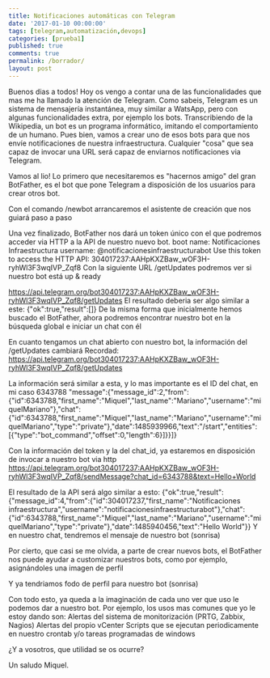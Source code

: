 ```yaml
---
title: Notificaciones automáticas con Telegram
date: '2017-01-10 00:00:00'
tags: [telegram,automatización,devops]
categories: [prueba1]
published: true
comments: true
permalink: /borrador/
layout: post
---
```


Buenos dias a todos!
Hoy os vengo a contar una de las funcionalidades  que mas me ha llamado la atención de Telegram.
Como sabeis, Telegram es un sistema de mensajería instantánea, muy similar a WatsApp, pero con algunas funcionalidades extra, por ejemplo los bots.
Transcribiendo de la Wikipedia, un bot es un programa informático, imitando el comportamiento de un humano. Pues bien, vamos a crear uno de esos bots para que nos envíe notificaciones de nuestra infraestructura. Cualquier "cosa" que sea capaz de invocar una URL será capaz de enviarnos notificaciones via Telegram.

Vamos al lio!
Lo primero que necesitaremos es "hacernos amigo" del gran BotFather, es el bot que pone Telegram a disposición de los usuarios para crear otros bot.


Con el comando /newbot arrancaremos el asistente de creación que nos guiará paso a paso

 


Una vez finalizado, BotFather nos dará un token único con el que podremos acceder via HTTP a la API de nuestro nuevo bot.
boot name: Notificaciones Infraestructura
username: @notificacionesinfraestructurabot
Use this token to access the HTTP API:
304017237:AAHpKXZBaw_wOF3H-ryhWl3F3wqIVP_Zqf8
Con la siguiente URL /getUpdates podremos ver si nuestro bot está up & ready
 
https://api.telegram.org/bot304017237:AAHpKXZBaw_wOF3H-ryhWl3F3wqIVP_Zqf8/getUpdates
El resultado deberia ser algo similar a este:
{"ok":true,"result":[]}
De la misma forma que inicialmente hemos buscado el BotFather, ahora podremos encontrar nuestro bot en la búsqueda global e iniciar un chat con él



En cuanto tengamos un chat abierto con nuestro bot, la información del /getUpdates cambiará
Recordad:  https://api.telegram.org/bot304017237:AAHpKXZBaw_wOF3H-ryhWl3F3wqIVP_Zqf8/getUpdates
 
La información será similar a esta, y lo mas importante es el ID del chat, en mi caso 6343788
"message":{"message_id":2,"from":{"id":6343788,"first_name":"Miquel","last_name":"Mariano","username":"miquelMariano"},"chat":{"id":6343788,"first_name":"Miquel","last_name":"Mariano","username":"miquelMariano","type":"private"},"date":1485939966,"text":"/start","entities":[{"type":"bot_command","offset":0,"length":6}]}}]}

Con la información del token y la del chat_id, ya estaremos en disposición de invocar a nuestro bot via http
https://api.telegram.org/bot304017237:AAHpKXZBaw_wOF3H-ryhWl3F3wqIVP_Zqf8/sendMessage?chat_id=6343788&text=Hello+World

El resultado de la API será algo similar a esto:
{"ok":true,"result":{"message_id":4,"from":{"id":304017237,"first_name":"Notificaciones infraestructura","username":"notificacionesinfraestructurabot"},"chat":{"id":6343788,"first_name":"Miquel","last_name":"Mariano","username":"miquelMariano","type":"private"},"date":1485940456,"text":"Hello World"}}
 Y en nuestro chat, tendremos el mensaje de nuestro bot (sonrisa)

Por cierto, que casi se me olvida, a parte de crear nuevos bots, el BotFather nos puede ayudar a customizar nuestros bots, como por ejemplo, asignándoles una imagen de perfil
 


 
Y ya tendriamos fodo de perfil para nuestro bot (sonrisa)
 

 
Con todo esto, ya queda a la imaginación de cada uno ver que uso le podemos dar a nuestro bot. 
Por ejemplo, los usos mas comunes que yo le estoy dando son:
Alertas del sistema de monitorización (PRTG, Zabbix, Nagios)
Alertas del propio vCenter
Scripts que se ejecutan periodicamente en nuestro crontab y/o tareas programadas de windows
 
¿Y a vosotros, que utilidad se os ocurre?
 
Un saludo
Miquel.